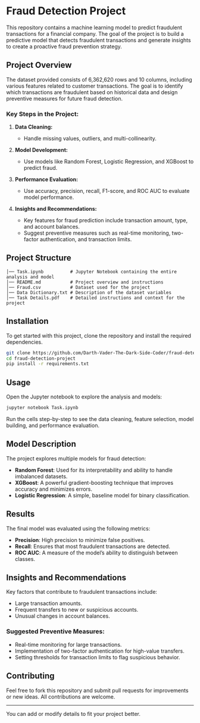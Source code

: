 # Fraud Detection Project

This repository contains a machine learning model to predict fraudulent transactions for a financial company. The goal of the project is to build a predictive model that detects fraudulent transactions and generate insights to create a proactive fraud prevention strategy.

## Project Overview

The dataset provided consists of 6,362,620 rows and 10 columns, including various features related to customer transactions. The goal is to identify which transactions are fraudulent based on historical data and design preventive measures for future fraud detection.

### Key Steps in the Project:
1. **Data Cleaning:**
   - Handle missing values, outliers, and multi-collinearity.
   
2. **Model Development:**
   - Use models like Random Forest, Logistic Regression, and XGBoost to predict fraud.

3. **Performance Evaluation:**
   - Use accuracy, precision, recall, F1-score, and ROC AUC to evaluate model performance.

4. **Insights and Recommendations:**
   - Key features for fraud prediction include transaction amount, type, and account balances.
   - Suggest preventive measures such as real-time monitoring, two-factor authentication, and transaction limits.

## Project Structure

```
│── Task.ipynb          # Jupyter Notebook containing the entire analysis and model
│── README.md           # Project overview and instructions
│── Fraud.csv           # Dataset used for the project
│── Data Dictionary.txt # Description of the dataset variables
│── Task Details.pdf    # Detailed instructions and context for the project
```

## Installation

To get started with this project, clone the repository and install the required dependencies.

```bash
git clone https://github.com/Darth-Vader-The-Dark-Side-Coder/fraud-detection-project.git
cd fraud-detection-project
pip install -r requirements.txt
```

## Usage

Open the Jupyter notebook to explore the analysis and models:

```bash
jupyter notebook Task.ipynb
```

Run the cells step-by-step to see the data cleaning, feature selection, model building, and performance evaluation.

## Model Description

The project explores multiple models for fraud detection:
- **Random Forest**: Used for its interpretability and ability to handle imbalanced datasets.
- **XGBoost**: A powerful gradient-boosting technique that improves accuracy and minimizes errors.
- **Logistic Regression**: A simple, baseline model for binary classification.

## Results

The final model was evaluated using the following metrics:
- **Precision**: High precision to minimize false positives.
- **Recall**: Ensures that most fraudulent transactions are detected.
- **ROC AUC**: A measure of the model’s ability to distinguish between classes.

## Insights and Recommendations

Key factors that contribute to fraudulent transactions include:
- Large transaction amounts.
- Frequent transfers to new or suspicious accounts.
- Unusual changes in account balances.

### Suggested Preventive Measures:
- Real-time monitoring for large transactions.
- Implementation of two-factor authentication for high-value transfers.
- Setting thresholds for transaction limits to flag suspicious behavior.

## Contributing

Feel free to fork this repository and submit pull requests for improvements or new ideas. All contributions are welcome.


---

You can add or modify details to fit your project better.
